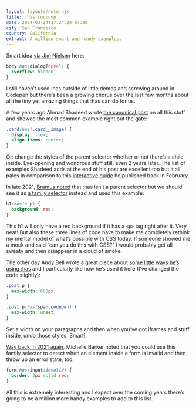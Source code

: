 ```yaml
---
layout: layouts/note.njk
title: :has roundup
date: 2024-03-24T17:24:24-07:00
city: San Francisco
country: California
extract: A million smart and handy examples.
---
```


Smart idea [via Jim Nielsen](https://mastodon.social/@jimniels/112152312510326541) here:

```css
body:has(dialog[open]) {
  overflow: hidden;
}
```

I still haven’t used :has outside of little demos and screwing around in Codepen but there’s been a growing chorus over the last few months about all the tiny yet amazing things that :has can do for us.

A few years ago Ahmad Shadeed wrote [the canonical post](https://ishadeed.com/article/css-has-parent-selector/) on all this stuff and showed the most common example right out the gate:

```css
.card:has(.card__image) {
  display: flex;
  align-items: center;
}
```

Or: change the styles of the parent selector whether or not there’s a child inside. Eye-opening and wondrous stuff still, even 2 years later. The list of examples Shadeed adds at the end of his post are excellent too but it all pales in comparison to this [interactive guide](https://ishadeed.com/article/css-has-guide) he published back in February.

In late 2021, [Bramus noted](https://www.bram.us/2021/12/21/the-css-has-selector-is-way-more-than-a-parent-selector/) that :has isn’t a parent selector but we should see it as [a family selector](https://developer.chrome.com/blog/has-m105/) instead and used this example:

```css
h1:has(+ p) {
  background: red;
}
```

This h1 will only have a red background if it has a `<p>` tag right after it. Very neat! But also these three lines of code have to make me completely rethink my mental model of what’s possible with CSS today. If someone showed me a mock and said “can you do this with CSS?” I would probably get all sweaty and then disappear in a cloud of smoke.

The other day Andy Bell wrote a great piece about [some little ways he’s using :has](https://piccalil.li/blog/some-little-ways-im-using-css-has-in-the-real-world/) and I particularly like how he’s used it here (I’ve changed the code slightly):

```css
.post p {
  max-width: 600px;
}

.post p:has(span.codepen) {
  max-width: unset;
}
```

Set a width on your paragraphs and then when you’ve got iframes and stuff inside, undo those styles. Smart!

[Way back in 2021 again](https://css-irl.info/has-has-landed-in-safari/), Michelle Barker noted that you could use this family selector to detect when an element inside a form is invalid and then throw up an error state, too:

```css
form:has(input:invalid) {
  border: 2px solid red;
}
```

All this is extremely interesting and I expect over the coming years there’s going to be a million more handy examples to add to this list.
